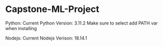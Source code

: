 # Capstone-ML-Project


Python:
Current Python Version: 3.11.2
Make sure to select add PATH var when installing 

Nodejs:
Current Nodejs Verison: 18.14.1

